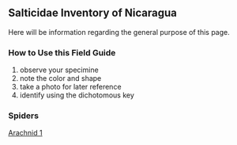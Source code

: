 ## Salticidae Inventory of Nicaragua 

Here will be information regarding the general purpose of this page.

### How to Use this Field Guide
1. observe your specimine
2. note the color and shape
3. take a photo for later reference
4. identify using the dichotomous key

### Spiders

[Arachnid 1](Arachnid1.md)
